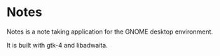 # Notes

Notes is a note taking application for the GNOME desktop environment.

It is built with gtk-4 and libadwaita.
